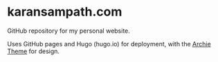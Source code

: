# karansampath.com

GitHub repository for my personal website.

Uses GitHub pages and Hugo (hugo.io) for deployment, with the [Archie Theme](https://athul.github.io/archie/) for design.

